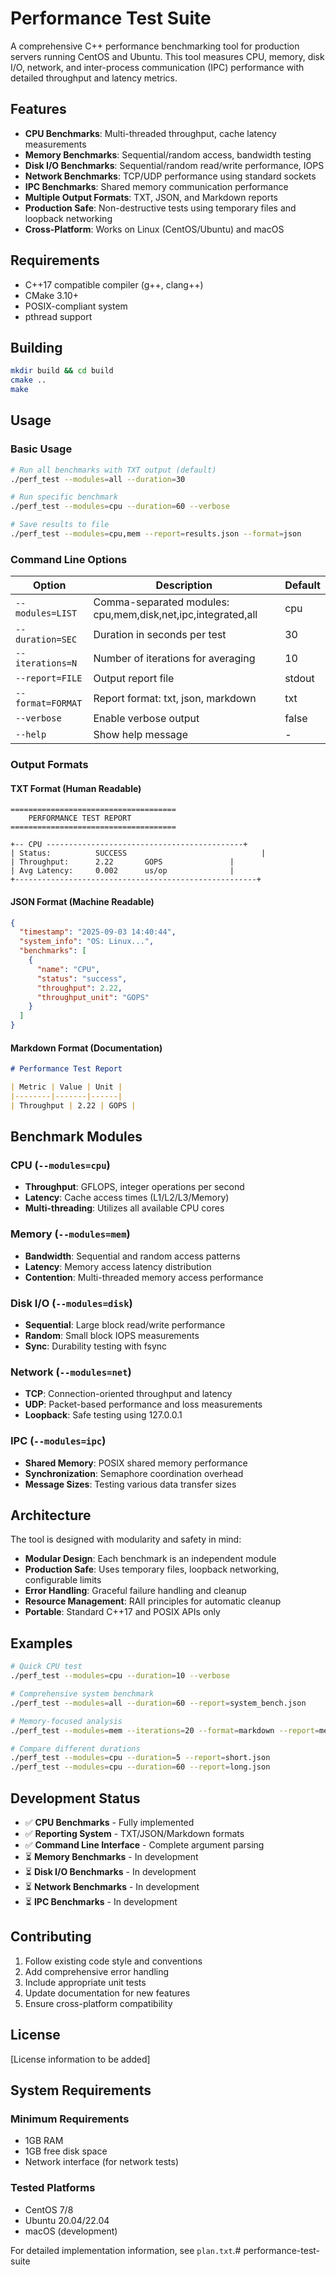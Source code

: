 # Performance Test Suite

A comprehensive C++ performance benchmarking tool for production servers running CentOS and Ubuntu. This tool measures CPU, memory, disk I/O, network, and inter-process communication (IPC) performance with detailed throughput and latency metrics.

## Features

- **CPU Benchmarks**: Multi-threaded throughput, cache latency measurements
- **Memory Benchmarks**: Sequential/random access, bandwidth testing  
- **Disk I/O Benchmarks**: Sequential/random read/write performance, IOPS
- **Network Benchmarks**: TCP/UDP performance using standard sockets
- **IPC Benchmarks**: Shared memory communication performance
- **Multiple Output Formats**: TXT, JSON, and Markdown reports
- **Production Safe**: Non-destructive tests using temporary files and loopback networking
- **Cross-Platform**: Works on Linux (CentOS/Ubuntu) and macOS

## Requirements

- C++17 compatible compiler (g++, clang++)
- CMake 3.10+
- POSIX-compliant system
- pthread support

## Building

```bash
mkdir build && cd build
cmake ..
make
```

## Usage

### Basic Usage

```bash
# Run all benchmarks with TXT output (default)
./perf_test --modules=all --duration=30

# Run specific benchmark
./perf_test --modules=cpu --duration=60 --verbose

# Save results to file
./perf_test --modules=cpu,mem --report=results.json --format=json
```

### Command Line Options

| Option | Description | Default |
|--------|-------------|---------|
| `--modules=LIST` | Comma-separated modules: cpu,mem,disk,net,ipc,integrated,all | cpu |
| `--duration=SEC` | Duration in seconds per test | 30 |
| `--iterations=N` | Number of iterations for averaging | 10 |
| `--report=FILE` | Output report file | stdout |
| `--format=FORMAT` | Report format: txt, json, markdown | txt |
| `--verbose` | Enable verbose output | false |
| `--help` | Show help message | - |

### Output Formats

#### TXT Format (Human Readable)
```
=====================================
    PERFORMANCE TEST REPORT
=====================================

+-- CPU --------------------------------------------+
| Status:          SUCCESS                              |
| Throughput:      2.22       GOPS               |
| Avg Latency:     0.002      us/op              |
+------------------------------------------------------+
```

#### JSON Format (Machine Readable)
```json
{
  "timestamp": "2025-09-03 14:40:44",
  "system_info": "OS: Linux...",
  "benchmarks": [
    {
      "name": "CPU",
      "status": "success", 
      "throughput": 2.22,
      "throughput_unit": "GOPS"
    }
  ]
}
```

#### Markdown Format (Documentation)
```markdown
# Performance Test Report

| Metric | Value | Unit |
|--------|-------|------|
| Throughput | 2.22 | GOPS |
```

## Benchmark Modules

### CPU (`--modules=cpu`)
- **Throughput**: GFLOPS, integer operations per second
- **Latency**: Cache access times (L1/L2/L3/Memory)  
- **Multi-threading**: Utilizes all available CPU cores

### Memory (`--modules=mem`) 
- **Bandwidth**: Sequential and random access patterns
- **Latency**: Memory access latency distribution
- **Contention**: Multi-threaded memory access performance

### Disk I/O (`--modules=disk`)
- **Sequential**: Large block read/write performance
- **Random**: Small block IOPS measurements
- **Sync**: Durability testing with fsync

### Network (`--modules=net`)
- **TCP**: Connection-oriented throughput and latency
- **UDP**: Packet-based performance and loss measurements
- **Loopback**: Safe testing using 127.0.0.1

### IPC (`--modules=ipc`)
- **Shared Memory**: POSIX shared memory performance
- **Synchronization**: Semaphore coordination overhead
- **Message Sizes**: Testing various data transfer sizes

## Architecture

The tool is designed with modularity and safety in mind:

- **Modular Design**: Each benchmark is an independent module
- **Production Safe**: Uses temporary files, loopback networking, configurable limits
- **Error Handling**: Graceful failure handling and cleanup
- **Resource Management**: RAII principles for automatic cleanup
- **Portable**: Standard C++17 and POSIX APIs only

## Examples

```bash
# Quick CPU test
./perf_test --modules=cpu --duration=10 --verbose

# Comprehensive system benchmark  
./perf_test --modules=all --duration=60 --report=system_bench.json

# Memory-focused analysis
./perf_test --modules=mem --iterations=20 --format=markdown --report=memory_analysis.md

# Compare different durations
./perf_test --modules=cpu --duration=5 --report=short.json
./perf_test --modules=cpu --duration=60 --report=long.json
```

## Development Status

- ✅ **CPU Benchmarks** - Fully implemented
- ✅ **Reporting System** - TXT/JSON/Markdown formats  
- ✅ **Command Line Interface** - Complete argument parsing
- ⏳ **Memory Benchmarks** - In development
- ⏳ **Disk I/O Benchmarks** - In development
- ⏳ **Network Benchmarks** - In development
- ⏳ **IPC Benchmarks** - In development

## Contributing

1. Follow existing code style and conventions
2. Add comprehensive error handling
3. Include appropriate unit tests
4. Update documentation for new features
5. Ensure cross-platform compatibility

## License

[License information to be added]

## System Requirements

### Minimum Requirements
- 1GB RAM
- 1GB free disk space  
- Network interface (for network tests)

### Tested Platforms
- CentOS 7/8
- Ubuntu 20.04/22.04
- macOS (development)

For detailed implementation information, see `plan.txt`.# performance-test-suite
